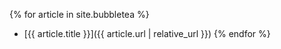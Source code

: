 {% for article in site.bubbletea %}
* [{{ article.title }}]({{ article.url | relative_url }})
{% endfor %}
